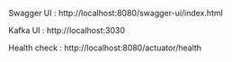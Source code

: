 Swagger UI : http://localhost:8080/swagger-ui/index.html

Kafka UI :  http://localhost:3030 

Health check : http://localhost:8080/actuator/health


